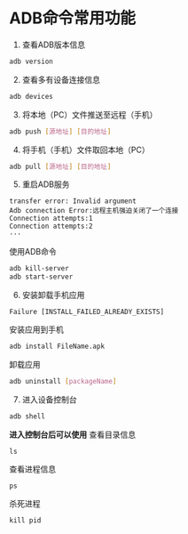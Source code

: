 # ADB命令常用功能
1. 查看ADB版本信息
```bash
adb version
```
2. 查看多有设备连接信息
```bash
adb devices
```
3. 将本地（PC）文件推送至远程（手机）
```bash
adb push [源地址] [目的地址]
```
4. 将手机（手机）文件取回本地（PC）
```bash
adb pull [源地址] [目的地址]
```
5. 重启ADB服务
```shell
transfer error: Invalid argument
Adb connection Error:远程主机强迫关闭了一个连接
Connection attempts:1
Connection attempts:2
···
```
使用ADB命令
```bash
adb kill-server
adb start-server
```
6. 安装卸载手机应用
```shell
Failure [INSTALL_FAILED_ALREADY_EXISTS]
```
安装应用到手机
```bash
adb install FileName.apk
```
卸载应用
```bash
adb uninstall [packageName]
```
7. 进入设备控制台
```bash
adb shell
```
**进入控制台后可以使用**
查看目录信息
```shell
ls
```
查看进程信息
```shell
ps
```
杀死进程
```shell
kill pid
```
